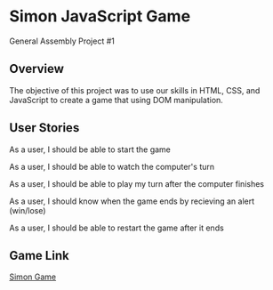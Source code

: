<h1>Simon JavaScript Game</h1>

General Assembly Project #1

<h2>Overview</h2>

The objective of this project was to use our skills in HTML, CSS, and JavaScript to create a game that using DOM manipulation. 

<h2>User Stories</h2>

As a user, I should be able to start the game

As a user, I should be able to watch the computer's turn

As a user, I should be able to play my turn after the computer finishes

As a user, I should know when the game ends by recieving an alert (win/lose)

As a user, I should be able to restart the game after it ends

<h2>Game Link</h2>

[Simon Game](https://keith-levine.github.io/)
